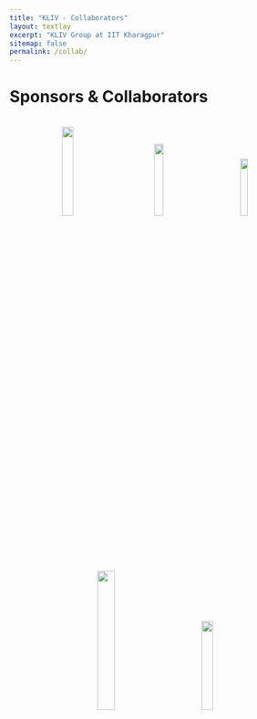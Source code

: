 ```yaml
---
title: "KLIV - Collaborators"
layout: textlay
excerpt: "KLIV Group at IIT Kharagpur"
sitemap: false
permalink: /collab/
---
```


# Sponsors & Collaborators

<br>
<center>
 <a href="https://www.intel.in/content/www/in/en/homepage.html" target="_blank"><img style="margin-left:30px;margin-right:30px;" width="20%" src="{{ site.url }}{{ site.baseurl }}/images/collab/intel.png" /></a>
 <a href="https://developer.nvidia.com/academia" target="_blank"><img style="margin-left:30px;margin-right:30px;" width="18%" src="{{ site.url }}{{ site.baseurl }}/images/collab/nvidia.png" /></a>
 <a href="http://www.dbtindia.nic.in/" target="_blank"><img style="margin-left:30px;margin-right:30px;" width="16%" src="{{ site.url }}{{ site.baseurl }}/images/collab/bio.png" /></a>
 <br /><a href="https://sigtuple.com/" target="_blank"><img style="margin-left:30px;margin-right:30px;" width="25%" src="{{ site.url }}{{ site.baseurl }}/images/collab/tuple.png" /></a>
 <a href="http://nesamedtech.com/" target="_blank"><img style="margin-left:30px;margin-right:30px;" width="20%" src="{{ site.url }}{{ site.baseurl }}/images/collab/nesa.jpg" /></a>
</center>
<br> <br>
